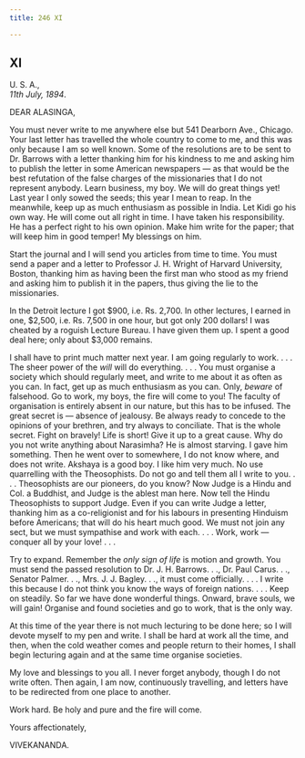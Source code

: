 ```yaml
---
title: 246 XI

---
```

  

  


## XI

U. S. A.,  
*11th July, 1894*.

DEAR ALASINGA,

You must never write to me anywhere else but 541 Dearborn Ave., Chicago.
Your last letter has travelled the whole country to come to me, and this
was only because I am so well known. Some of the resolutions are to be
sent to Dr. Barrows with a letter thanking him for his kindness to me
and asking him to publish the letter in some American newspapers — as
that would be the best refutation of the false charges of the
missionaries that I do not represent anybody. Learn business, my boy. We
will do great things yet! Last year I only sowed the seeds; this year I
mean to reap. In the meanwhile, keep up as much enthusiasm as possible
in India. Let Kidi go his own way. He will come out all right in time. I
have taken his responsibility. He has a perfect right to his own
opinion. Make him write for the paper; that will keep him in good
temper! My blessings on him.

Start the journal and I will send you articles from time to time. You
must send a paper and a letter to Professor J. H. Wright of Harvard
University, Boston, thanking him as having been the first man who stood
as my friend and asking him to publish it in the papers, thus giving the
lie to the missionaries.

In the Detroit lecture I got $900, i.e. Rs. 2,700. In other lectures, I
earned in one, $2,500, i.e. Rs. 7,500 in one hour, but got only 200
dollars! I was cheated by a roguish Lecture Bureau. I have given them
up. I spent a good deal here; only about $3,000 remains.

I shall have to print much matter next year. I am going regularly to
work. . . . The sheer power of the *will* will do everything. . . . You
must organise a society which should regularly meet, and write to me
about it as often as you can. In fact, get up as much enthusiasm as you
can. Only, *beware* of falsehood. Go to work, my boys, the fire will
come to you! The faculty of organisation is entirely absent in our
nature, but this has to be infused. The great secret is — absence of
jealousy. Be always ready to concede to the opinions of your brethren,
and try always to conciliate. That is the whole secret. Fight on
bravely! Life is short! Give it up to a great cause. Why do you not
write anything about Narasimha? He is almost starving. I gave him
something. Then he went over to somewhere, I do not know where, and does
not write. Akshaya is a good boy. I like him very much. No use
quarrelling with the Theosophists. Do not go and tell them all I write
to you. . . . Theosophists are our pioneers, do you know? Now Judge is a
Hindu and Col. a Buddhist, and Judge is the ablest man here. Now tell
the Hindu Theosophists to support Judge. Even if you can write Judge a
letter, thanking him as a co-religionist and for his labours in
presenting Hinduism before Americans; that will do his heart much good.
We must not join any sect, but we must sympathise and work with each. .
. . Work, work — conquer all by your love! . . .

Try to expand. Remember the *only sign of life* is motion and growth.
You must send the passed resolution to Dr. J. H. Barrows. . ., Dr. Paul
Carus. . ., Senator Palmer. . ., Mrs. J. J. Bagley. . ., it must come
officially. . . . I write this because I do not think you know the ways
of foreign nations. . . . Keep on steadily. So far we have done
wonderful things. Onward, brave souls, we will gain! Organise and found
societies and go to work, that is the only way.

At this time of the year there is not much lecturing to be done here; so
I will devote myself to my pen and write. I shall be hard at work all
the time, and then, when the cold weather comes and people return to
their homes, I shall begin lecturing again and at the same time organise
societies.

My love and blessings to you all. I never forget anybody, though I do
not write often. Then again, I am now, continuously travelling, and
letters have to be redirected from one place to another.

Work hard. Be holy and pure and the fire will come.

Yours affectionately,

VIVEKANANDA.